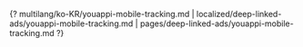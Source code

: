 {? multilang/ko-KR/youappi-mobile-tracking.md | localized/deep-linked-ads/youappi-mobile-tracking.md | pages/deep-linked-ads/youappi-mobile-tracking.md ?}
